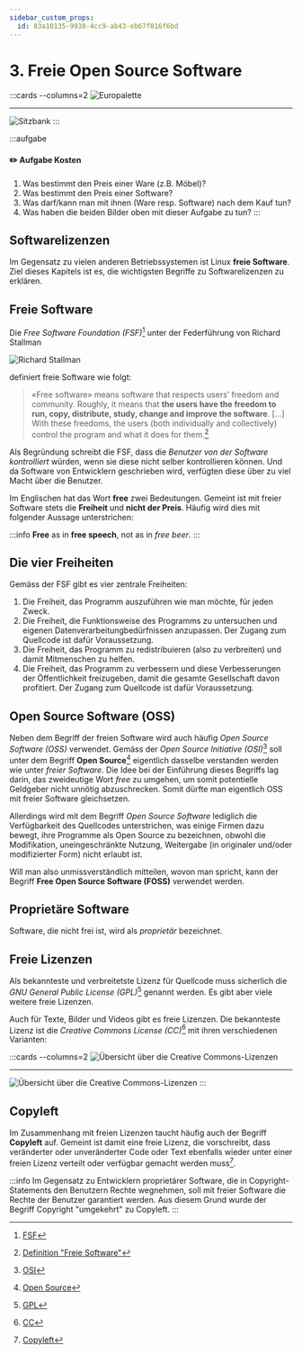 ```yaml
---
sidebar_custom_props:
  id: 83a10135-9938-4cc9-ab43-eb67f816f6bd
---
```


# 3. Freie Open Source Software

:::cards --columns=2
![Europalette](images/03-palette.jpg)
***
![Sitzbank](images/03-bench.jpg)
:::

:::aufgabe
#### ✏️ Aufgabe Kosten
1. Was bestimmt den Preis einer Ware (z.B. Möbel)?
2. Was bestimmt den Preis einer Software?
3. Was darf/kann man mit ihnen (Ware resp. Software) nach dem Kauf tun?
4. Was haben die beiden Bilder oben mit dieser Aufgabe zu tun?
:::


## Softwarelizenzen
Im Gegensatz zu vielen anderen Betriebssystemen ist Linux **freie Software**. Ziel dieses Kapitels ist es, die wichtigsten Begriffe zu Softwarelizenzen zu erklären.


## Freie Software
Die *Free Software Foundation (FSF)*[^1] unter der Federführung von Richard Stallman

![Richard Stallman](images/03-richard_stallman.jpg)

definiert freie Software wie folgt:

> «Free software» means software that respects users’ freedom and community. Roughly, it means that **the users have the freedom to run, copy, distribute, study, change and improve the software**. [...] With these freedoms, the users (both individually and collectively) control the program and what it does for them.[^2]

Als Begründung schreibt die FSF, dass die *Benutzer von der Software kontrolliert* würden, wenn sie diese nicht selber kontrollieren können. Und da Software von Entwicklern geschrieben wird, verfügten diese über zu viel Macht über die Benutzer.

Im Englischen hat das Wort **free** zwei Bedeutungen. Gemeint ist mit freier Software stets die **Freiheit** und
**nicht der Preis**. Häufig wird dies mit folgender Aussage unterstrichen:

:::info
**Free** as in **free speech**, not as in *free beer*.
:::


## Die vier Freiheiten
Gemäss der FSF gibt es vier zentrale Freiheiten:

1. Die Freiheit, das Programm auszuführen wie man möchte, für jeden Zweck.
2. Die Freiheit, die Funktionsweise des Programms zu untersuchen und eigenen Datenverarbeitungbedürfnissen anzupassen. Der Zugang zum Quellcode ist dafür Voraussetzung.
3. Die Freiheit, das Programm zu redistribuieren (also zu verbreiten) und damit Mitmenschen zu helfen.
4. Die Freiheit, das Programm zu verbessern und diese Verbesserungen der Öffentlichkeit freizugeben, damit die gesamte Gesellschaft davon profitiert. Der Zugang zum Quellcode ist dafür Voraussetzung.


## Open Source Software (OSS)
Neben dem Begriff der freien Software wird auch häufig *Open Source Software (OSS)* verwendet. Gemäss der *Open Source Initiative (OSI)*[^3] soll unter dem Begriff **Open Source**[^4] eigentlich dasselbe verstanden werden wie unter *freier Software*. Die Idee bei der Einführung dieses Begriffs lag darin, das zweideutige Wort *free* zu umgehen, um somit potentielle Geldgeber nicht unnötig abzuschrecken. Somit dürfte man eigentlich OSS mit freier Software gleichsetzen.

Allerdings wird mit dem Begriff *Open Source Software* lediglich die Verfügbarkeit des Quellcodes unterstrichen, was einige Firmen dazu bewegt, ihre Programme als Open Source zu bezeichnen, obwohl die Modifikation, uneingeschränkte Nutzung, Weitergabe (in originaler und/oder modifizierter Form) nicht erlaubt ist.

Will man also unmissverständlich mitteilen, wovon man spricht, kann der Begriff **Free Open Source Software (FOSS)** verwendet werden.


## Proprietäre Software
Software, die nicht frei ist, wird als *proprietär* bezeichnet.


## Freie Lizenzen
Als bekannteste und verbreitetste Lizenz für Quellcode muss sicherlich die *GNU General Public License (GPL)*[^5] genannt werden. Es gibt aber viele weitere freie Lizenzen.

Auch für Texte, Bilder und Videos gibt es freie Lizenzen. Die bekannteste Lizenz ist die *Creative Commons License (CC)*[^6] mit ihren verschiedenen Varianten:

:::cards --columns=2
![Übersicht über die Creative Commons-Lizenzen](images/03-creative-commons-overview.svg)
***
![Übersicht über die Creative Commons-Lizenzen](images/03-creative-commons-overview2.png)
:::


## Copyleft
Im Zusammenhang mit freien Lizenzen taucht häufig auch der Begriff **Copyleft** auf. Gemeint ist damit eine freie Lizenz, die vorschreibt, dass veränderter oder unveränderter Code oder Text ebenfalls wieder unter einer freien Lizenz verteilt oder verfügbar gemacht werden muss[^7].

:::info
Im Gegensatz zu Entwicklern proprietärer Software, die in Copyright-Statements den Benutzern Rechte wegnehmen, soll mit freier Software die Rechte der Benutzer garantiert werden. Aus diesem Grund wurde der Begriff Copyright "umgekehrt" zu Copyleft.
:::

[^1]: [FSF](https://fsf.org/)
[^2]: [Definition "Freie Software"](https://www.gnu.org/philosophy/free-sw.html)
[^3]: [OSI](https://www.opensource.org/)
[^4]: [Open Source](https://www.opensource.org/docs/osd)
[^5]: [GPL](https://www.gnu.org/copyleft/gpl.html)
[^6]: [CC](https://creativecommons.org/licenses/)
[^7]: [Copyleft](https://www.gnu.org/copyleft/copyleft.html)
